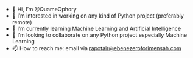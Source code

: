 - 👋 Hi, I’m @QuameOphory
- 👀 I’m interested in working on any kind of Python project (preferably remote)
- 🌱 I’m currently learning Machine Learning and Artificial Intelligence
- 💞️ I’m looking to collaborate on any Python project especially Machine Learning
- 📫 How to reach me: email via rapotair@ebenezeroforimensah.com

<!---
QuameOphory/QuameOphory is a ✨ special ✨ repository because its `README.md` (this file) appears on your GitHub profile.
You can click the Preview link to take a look at your changes.
--->
